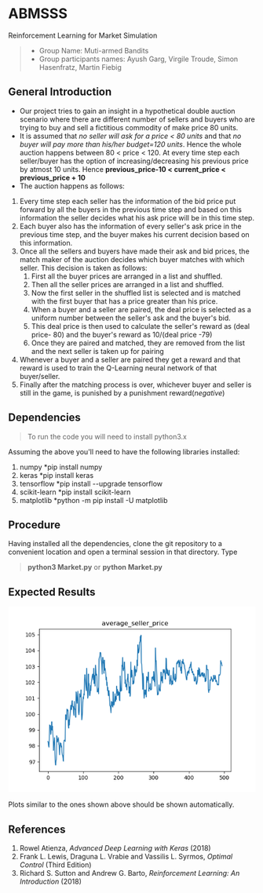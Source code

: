 # ABMSSS
Reinforcement Learning for Market Simulation

> * Group Name: Muti-armed Bandits
> * Group participants names: Ayush Garg, Virgile Troude, Simon Hasenfratz, Martin Fiebig


## General Introduction

* Our project tries to gain an insight in a hypothetical double auction scenario where there are different number of sellers and buyers who are trying to buy and sell a fictitious commodity of make price 80 units. 
* It is assumed that *no seller will ask for a price < 80 units* and that *no buyer will pay more than his/her budget=120 units*. Hence the whole auction happens between 80 < price < 120. At every time step each seller/buyer has the option of increasing/decreasing his previous price by atmost 10 units. Hence **previous_price-10 < current_price < previous_price + 10**
* The auction happens as follows:
 1. Every time step each seller has the information of the bid price put forward by all the buyers in the previous time step and based on this information the seller decides what his ask price will be in this time step.
 2. Each buyer also has the information of every seller's ask price in the previous time step, and the buyer makes his current decision based on this information.
 3. Once all the sellers and buyers have made their ask and bid prices, the match maker of the auction decides which buyer matches with which seller. This decision is taken as follows:
    1. First all the buyer prices are arranged in a list and shuffled.
    2. Then all the seller prices are arranged in a list and shuffled.
    3. Now the first seller in the shuffled list is selected and is matched with the first buyer that has a price greater than his price. 
    4. When a buyer and a seller are paired, the deal price is selected as a uniform number between the seller's ask and the buyer's bid. 
    5. This deal price is then used to calculate the seller's reward as (deal price- 80) and the buyer's reward as 10/(deal price -79)
    6. Once they are paired and matched, they are removed from the list and the next seller is taken up for pairing
 4. Whenever a buyer and a seller are paired they get a reward and that reward is used to train the Q-Learning neural network of that buyer/seller.    
 5. Finally after the matching process is over, whichever buyer and seller is still in the game, is punished by a punishment reward(*negative*)
    


## Dependencies



>To run the code you will need to install python3.x

Assuming the above you'll need to have the following libraries installed:
1. numpy 
   *pip install numpy
2. keras
   *pip install keras
3. tensorflow 
   *pip install --upgrade tensorflow
4. scikit-learn
   *pip install scikit-learn
5. matplotlib
   *python -m pip install -U matplotlib
   
 ## Procedure

Having installed all the dependencies, clone the git repository to a convenient location and open a terminal session in that directory.
Type
> **python3 Market.py** 
or
> **python Market.py**


## Expected Results

<img alt="General result of seller vs buyer" src="/images/Figure_2.png" style="align: center;"/>

Plots similar to the ones shown above should be shown automatically. 

## References 

1. Rowel Atienza, *Advanced Deep Learning with Keras* (2018)
2. Frank L. Lewis, Draguna L. Vrabie and Vassilis L. Syrmos, *Optimal Control* (Third Edition)
3. Richard S. Sutton and Andrew G. Barto, *Reinforcement Learning: An Introduction* (2018)

